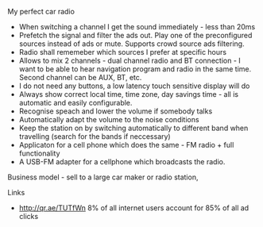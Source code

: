 My perfect car radio

* When switching a channel I get the sound immediately - less than 20ms
* Prefetch the signal and filter the ads out. Play one of the preconfigured sources instead of ads or mute. Supports crowd source ads filtering.
* Radio shall rememeber which sources I prefer at specific hours  
* Allows to mix 2 channels - dual channel radio and BT connection - I want to be able to hear navigation program and radio in the same time. Second channel can be AUX, BT, etc.
* I do not need any buttons, a low latency touch sensitive display will do
* Always show correct local time, time zone, day savings time - all is automatic and easily configurable.
* Recognise speach and lower the volume if somebody talks 
* Automatically adapt the volume to the noise conditions
* Keep the station on by switching automatically to different band when travelling (search for the bands if neccessary)
* Applicaton for a cell phone which does the same - FM radio + full functionality
* A USB-FM adapter for a cellphone which broadcasts the radio. 



Business model - sell to a large car maker or radio station,


Links 
*  http://qr.ae/TUTfWn 8% of all internet users account for 85% of all ad clicks
